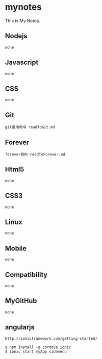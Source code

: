 mynotes
=======

This is My Notes.

Nodejs
-------

    none

Javascript
-------

	none

CSS
-------

	none

Git
-------
    
	git常用命令 readToGit.md

Forever
-------
	forever资料 readToForever.md

Html5
-------

	none

CSS3
------
	
	none

Linux
------
	
	none

Mobile
------

	none

Compatibility
------
	
	none

MyGitHub
------
	
	none

angularjs
------
	
	http://ionicframework.com/getting-started/

	$ npm install -g cordova ionic
	$ ionic start myApp sidemenu
	